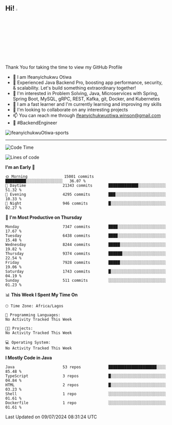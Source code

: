 <!-- BLOG-POST-LIST:START --><!-- BLOG-POST-LIST:END -->

## Hi! <img src="https://media.giphy.com/media/hvRJCLFzcasrR4ia7z/giphy.gif" width="4%"> 

Thank You for taking the time to view my GitHub Profile

- 👋 I am Ifeanyichukwu Otiwa
- 🚀 Experienced Java Backend Pro, boosting app performance, security, & scalability. Let's build something extraordinary together!
- 👀 I'm interested in Problem Solving, Java, Microservices with Spring, Spring Boot, MySQL, gRPC, REST, Kafka, git, Docker, and Kubernetes
- 🌱 I am a fast learner and I'm currently learning and improving my skills
- 💞️ I'm looking to collaborate on any interesting projects
- 📫 You can reach me through ifeanyichukwuotiwa.winson@gmail.com
- 🚀 #BackendEngineer

<p align="left" marginTop="10px"> <img src="https://komarev.com/ghpvc/?username=ifeanyichukwuOtiwa-sports&label=Profile%20views&color=0e75b6&style=for-the-badge" alt="ifeanyichukwuOtiwa-sports" /> </p>

***

<!--START_SECTION:waka-->
![Code Time](http://img.shields.io/badge/Code%20Time-2%2C611%20hrs%2044%20mins-blue)

![Lines of code](https://img.shields.io/badge/From%20Hello%20World%20I%27ve%20Written-10.7%20million%20lines%20of%20code-blue)

**I'm an Early 🐤** 

```text
🌞 Morning                15001 commits       █████████░░░░░░░░░░░░░░░░   36.07 % 
🌆 Daytime                21343 commits       █████████████░░░░░░░░░░░░   51.32 % 
🌃 Evening                4295 commits        ███░░░░░░░░░░░░░░░░░░░░░░   10.33 % 
🌙 Night                  946 commits         █░░░░░░░░░░░░░░░░░░░░░░░░   02.27 % 
```
📅 **I'm Most Productive on Thursday** 

```text
Monday                   7347 commits        ████░░░░░░░░░░░░░░░░░░░░░   17.67 % 
Tuesday                  6438 commits        ████░░░░░░░░░░░░░░░░░░░░░   15.48 % 
Wednesday                8244 commits        █████░░░░░░░░░░░░░░░░░░░░   19.82 % 
Thursday                 9374 commits        ██████░░░░░░░░░░░░░░░░░░░   22.54 % 
Friday                   7928 commits        █████░░░░░░░░░░░░░░░░░░░░   19.06 % 
Saturday                 1743 commits        █░░░░░░░░░░░░░░░░░░░░░░░░   04.19 % 
Sunday                   511 commits         ░░░░░░░░░░░░░░░░░░░░░░░░░   01.23 % 
```


📊 **This Week I Spent My Time On** 

```text
🕑︎ Time Zone: Africa/Lagos

💬 Programming Languages: 
No Activity Tracked This Week

🐱‍💻 Projects: 
No Activity Tracked This Week

💻 Operating System: 
No Activity Tracked This Week
```

**I Mostly Code in Java** 

```text
Java                     53 repos            █████████████████████░░░░   85.48 % 
TypeScript               3 repos             █░░░░░░░░░░░░░░░░░░░░░░░░   04.84 % 
HTML                     2 repos             █░░░░░░░░░░░░░░░░░░░░░░░░   03.23 % 
Shell                    1 repo              ░░░░░░░░░░░░░░░░░░░░░░░░░   01.61 % 
Dockerfile               1 repo              ░░░░░░░░░░░░░░░░░░░░░░░░░   01.61 % 
```




 Last Updated on 09/07/2024 08:31:24 UTC
<!--END_SECTION:waka-->

<!--
<p align="center">
![trophy](https://github-profile-trophy.vercel.app/?username=ifeanyichukwuOtiwa-sports&theme=onedark) (https://github.com/ryo-ma/github-profile-trophy)
</p>
-->

<!---
ifeanyi-otiwa/ifeanyi-otiwa is a ✨ special ✨ repository because its `README.md` (this file) appears on your GitHub profile.
You can click the Preview link to take a look at your changes.
--->
